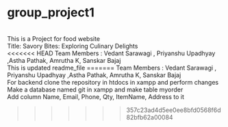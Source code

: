 # group_project1
<br>
This is a Project for  food website
<br>
Title: Savory Bites: Exploring Culinary Delights <br>
<<<<<<< HEAD
Team Members : Vedant Sarawagi , Priyanshu Upadhyay ,Astha Pathak, Amrutha K, Sanskar Bajaj
<br>
This is updated readme_file
=======
Team Members : Vedant Sarawagi , Priyanshu Upadhyay ,Astha Pathak, Amrutha K, Sanskar Bajaj<br>
For backend clone the repository in htdocs in xampp and perform changes<br>
Make a database named git in xampp and make table myorder<br>
Add column Name, Email, Phone, Qty, ItemName, Address to it


>>>>>>> 357c23ad4d5ee0ee8bfd0568f6d82bfb62a00084

